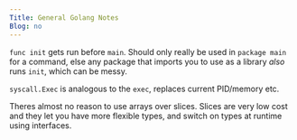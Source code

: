 ```yaml
---
Title: General Golang Notes
Blog: no
---
```


`func init` gets run before `main`. Should only really be used in `package main` for a command, else any package that imports you to use as a library *also* runs `init`, which can be messy.

`syscall.Exec` is analogous to the `exec`, replaces current PID/memory etc.

Theres almost no reason to use arrays over slices. Slices are very low cost and they let you have more flexible types, and switch on types at runtime using interfaces.
